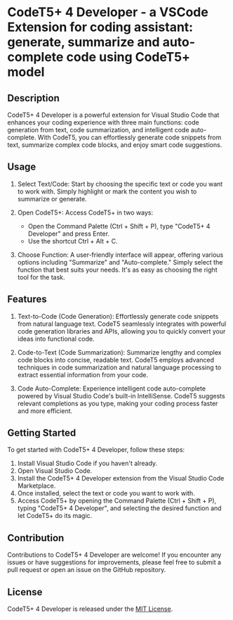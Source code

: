# CodeT5+ 4 Developer - a VSCode Extension for coding assistant: generate, summarize and auto-complete code using CodeT5+ model

## Description
CodeT5+ 4 Developer is a powerful extension for Visual Studio Code that enhances your coding experience with three main functions: code generation from text, code summarization, and intelligent code auto-complete. With CodeT5, you can effortlessly generate code snippets from text, summarize complex code blocks, and enjoy smart code suggestions.

## Usage

1. Select Text/Code:
   Start by choosing the specific text or code you want to work with. Simply highlight or mark the content you wish to summarize or generate.

2. Open CodeT5+:
   Access CodeT5+ in two ways:
   - Open the Command Palette (Ctrl + Shift + P), type "CodeT5+ 4 Developer" and press Enter.
   - Use the shortcut Ctrl + Alt + C.

3. Choose Function:
   A user-friendly interface will appear, offering various options including "Summarize" and "Auto-complete." Simply select the function that best suits your needs. It's as easy as choosing the right tool for the task.

## Features

1. Text-to-Code (Code Generation):
   Effortlessly generate code snippets from natural language text. CodeT5 seamlessly integrates with powerful code generation libraries and APIs, allowing you to quickly convert your ideas into functional code.

2. Code-to-Text (Code Summarization):
   Summarize lengthy and complex code blocks into concise, readable text. CodeT5 employs advanced techniques in code summarization and natural language processing to extract essential information from your code.

3. Code Auto-Complete:
   Experience intelligent code auto-complete powered by Visual Studio Code's built-in IntelliSense. CodeT5 suggests relevant completions as you type, making your coding process faster and more efficient.

## Getting Started
To get started with CodeT5+ 4 Developer, follow these steps:

1. Install Visual Studio Code if you haven't already.
2. Open Visual Studio Code.
3. Install the CodeT5+ 4 Developer extension from the Visual Studio Code Marketplace.
4. Once installed, select the text or code you want to work with.
5. Access CodeT5+ by opening the Command Palette (Ctrl + Shift + P), typing "CodeT5+ 4 Developer", and selecting the desired function and let CodeT5+ do its magic.

## Contribution
Contributions to CodeT5+ 4 Developer are welcome! If you encounter any issues or have suggestions for improvements, please feel free to submit a pull request or open an issue on the GitHub repository.

## License
CodeT5+ 4 Developer is released under the [MIT License](https://opensource.org/licenses/MIT).
